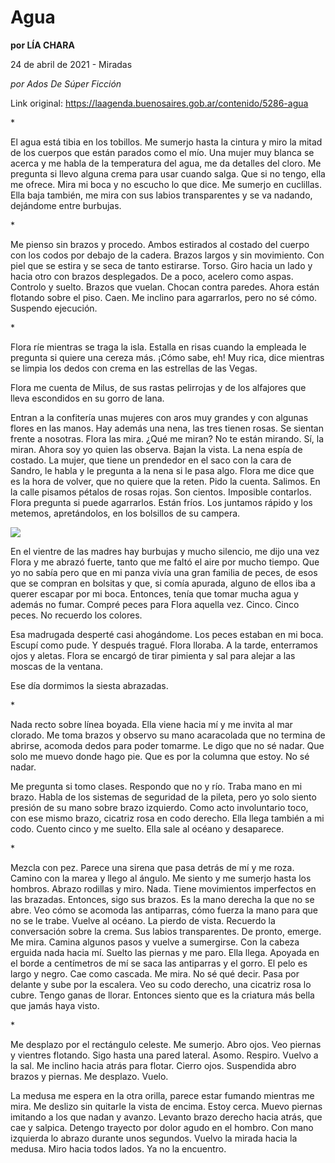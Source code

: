 # Agua

**por LÍA CHARA**

24 de abril de 2021 - Miradas

_por Ados De Súper Ficción_

Link original: https://laagenda.buenosaires.gob.ar/contenido/5286-agua



\*




El agua está tibia en los tobillos. Me sumerjo hasta la cintura y miro la mitad de los cuerpos que están parados como el mío. Una mujer muy blanca se acerca y me habla de la temperatura del agua, me da detalles del cloro. Me pregunta si llevo alguna crema para usar cuando salga. Que si no tengo, ella me ofrece. Mira mi boca y no escucho lo que dice. Me sumerjo en cuclillas. Ella baja también, me mira con sus labios transparentes y se va nadando, dejándome entre burbujas.




\*




Me pienso sin brazos y procedo. Ambos estirados al costado del cuerpo con los codos por debajo de la cadera. Brazos largos y sin movimiento. Con piel que se estira y se seca de tanto estirarse. Torso. Giro hacia un lado y hacia otro con brazos desplegados. De a poco, acelero como aspas. Controlo y suelto. Brazos que vuelan. Chocan contra paredes. Ahora están flotando sobre el piso. Caen. Me inclino para agarrarlos, pero no sé cómo. Suspendo ejecución.




\*




Flora ríe mientras se traga la isla. Estalla en risas cuando la empleada le pregunta si quiere una cereza más. ¡Cómo sabe, eh! Muy rica, dice mientras se limpia los dedos con crema en las estrellas de las Vegas.




Flora me cuenta de Milus, de sus rastas pelirrojas y de los alfajores que lleva escondidos en su gorro de lana.




Entran a la confitería unas mujeres con aros muy grandes y con algunas flores en las manos. Hay además una nena, las tres tienen rosas. Se sientan frente a nosotras. Flora las mira. ¿Qué me miran? No te están mirando. Sí, la miran. Ahora soy yo quien las observa. Bajan la vista. La nena espía de costado. La mujer, que tiene un prendedor en el saco con la cara de Sandro, le habla y le pregunta a la nena si le pasa algo. Flora me dice que es la hora de volver, que no quiere que la reten. Pido la cuenta. Salimos. En la calle pisamos pétalos de rosas rojas. Son cientos. Imposible contarlos. Flora pregunta si puede agarrarlos. Están fríos. Los juntamos rápido y los metemos, apretándolos, en los bolsillos de su campera.




![](https://cdn.flowlikemusic.com/files/images/47481/db3d8bfe-c091-4a0b-95a4-8efc59d5aa86.jpeg)




En el vientre de las madres hay burbujas y mucho silencio, me dijo una vez Flora y me abrazó fuerte, tanto que me faltó el aire por mucho tiempo. Que yo no sabía pero que en mi panza vivía una gran familia de peces, de esos que se compran en bolsitas y que, si comía apurada, alguno de ellos iba a querer escapar por mi boca. Entonces, tenía que tomar mucha agua y además no fumar. Compré peces para Flora aquella vez. Cinco. Cinco peces. No recuerdo los colores.




Esa madrugada desperté casi ahogándome. Los peces estaban en mi boca. Escupí como pude. Y después tragué. Flora lloraba. A la tarde, enterramos ojos y aletas. Flora se encargó de tirar pimienta y sal para alejar a las moscas de la ventana.




Ese día dormimos la siesta abrazadas.




\*




Nada recto sobre línea boyada. Ella viene hacia mí y me invita al mar clorado. Me toma brazos y observo su mano acaracolada que no termina de abrirse, acomoda dedos para poder tomarme. Le digo que no sé nadar. Que solo me muevo donde hago pie. Que es por la columna que estoy. No sé nadar.




Me pregunta si tomo clases. Respondo que no y río. Traba mano en mi brazo. Habla de los sistemas de seguridad de la pileta, pero yo solo siento presión de su mano sobre brazo izquierdo. Como acto involuntario toco, con ese mismo brazo, cicatriz rosa en codo derecho. Ella llega también a mi codo. Cuento cinco y me suelto. Ella sale al océano y desaparece.




\*




Mezcla con pez. Parece una sirena que pasa detrás de mí y me roza. Camino con la marea y llego al ángulo. Me siento y me sumerjo hasta los hombros. Abrazo rodillas y miro. Nada. Tiene movimientos imperfectos en las brazadas. Entonces, sigo sus brazos. Es la mano derecha la que no se abre. Veo cómo se acomoda las antiparras, cómo fuerza la mano para que no se le trabe. Vuelve al océano. La pierdo de vista. Recuerdo la conversación sobre la crema. Sus labios transparentes. De pronto, emerge. Me mira. Camina algunos pasos y vuelve a sumergirse. Con la cabeza erguida nada hacia mí. Suelto las piernas y me paro. Ella llega. Apoyada en el borde a centímetros de mí se saca las antiparras y el gorro. El pelo es largo y negro. Cae como cascada. Me mira. No sé qué decir. Pasa por delante y sube por la escalera. Veo su codo derecho, una cicatriz rosa lo cubre. Tengo ganas de llorar. Entonces siento que es la criatura más bella que jamás haya visto.




\*




Me desplazo por el rectángulo celeste. Me sumerjo. Abro ojos. Veo piernas y vientres flotando. Sigo hasta una pared lateral. Asomo. Respiro. Vuelvo a la sal. Me inclino hacia atrás para flotar. Cierro ojos. Suspendida abro brazos y piernas. Me desplazo. Vuelo.




La medusa me espera en la otra orilla, parece estar fumando mientras me mira. Me deslizo sin quitarle la vista de encima. Estoy cerca. Muevo piernas imitando a los que nadan y avanzo. Levanto brazo derecho hacia atrás, que cae y salpica. Detengo trayecto por dolor agudo en el hombro. Con mano izquierda lo abrazo durante unos segundos. Vuelvo la mirada hacia la medusa. Miro hacia todos lados. Ya no la encuentro.



